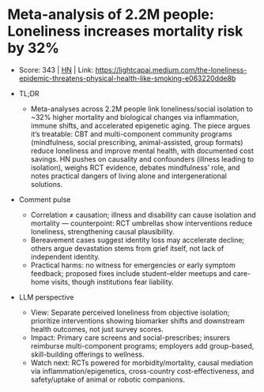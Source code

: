 # Meta-analysis of 2.2M people: Loneliness increases mortality risk by 32%

- Score: 343 | [HN](https://news.ycombinator.com/item?id=45413481) | Link: https://lightcapai.medium.com/the-loneliness-epidemic-threatens-physical-health-like-smoking-e063220dde8b

- TL;DR
  - Meta-analyses across 2.2M people link loneliness/social isolation to ~32% higher mortality and biological changes via inflammation, immune shifts, and accelerated epigenetic aging. The piece argues it’s treatable: CBT and multi-component community programs (mindfulness, social prescribing, animal-assisted, group formats) reduce loneliness and improve mental health, with documented cost savings. HN pushes on causality and confounders (illness leading to isolation), weighs RCT evidence, debates mindfulness’ role, and notes practical dangers of living alone and intergenerational solutions.

- Comment pulse
  - Correlation ≠ causation; illness and disability can cause isolation and mortality — counterpoint: RCT umbrellas show interventions reduce loneliness, strengthening causal plausibility.
  - Bereavement cases suggest identity loss may accelerate decline; others argue devastation stems from grief itself, not lack of independent identity.
  - Practical harms: no witness for emergencies or early symptom feedback; proposed fixes include student–elder meetups and care-home visits, though institutions fear liability.

- LLM perspective
  - View: Separate perceived loneliness from objective isolation; prioritize interventions showing biomarker shifts and downstream health outcomes, not just survey scores.
  - Impact: Primary care screens and social-prescribes; insurers reimburse multi-component programs; employers add group-based, skill-building offerings to wellness.
  - Watch next: RCTs powered for morbidity/mortality, causal mediation via inflammation/epigenetics, cross-country cost-effectiveness, and safety/uptake of animal or robotic companions.

